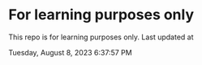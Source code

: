# For learning purposes only
This repo is for learning purposes only.
Last updated at

Tuesday, August 8, 2023 6:37:57 PM

